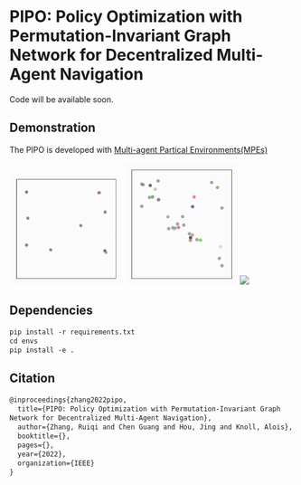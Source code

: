 # PIPO: Policy Optimization with Permutation-Invariant Graph Network for Decentralized Multi-Agent Navigation
Code will be available soon.

## Demonstration
The PIPO is developed with [Multi-agent Partical Environments(MPEs)](https://github.com/openai/multiagent-particle-envs)

<img src="demos/8.gif" width="200"> <img src="demos/16.gif" width="200"> <img src="demos/128.gif" width="200"> 

## Dependencies
```
pip install -r requirements.txt
cd envs
pip install -e .
```

## Citation
```
@inproceedings{zhang2022pipo,
  title={PIPO: Policy Optimization with Permutation-Invariant Graph Network for Decentralized Multi-Agent Navigation},
  author={Zhang, Ruiqi and Chen Guang and Hou, Jing and Knoll, Alois},
  booktitle={},
  pages={},
  year={2022},
  organization={IEEE}
}
```
